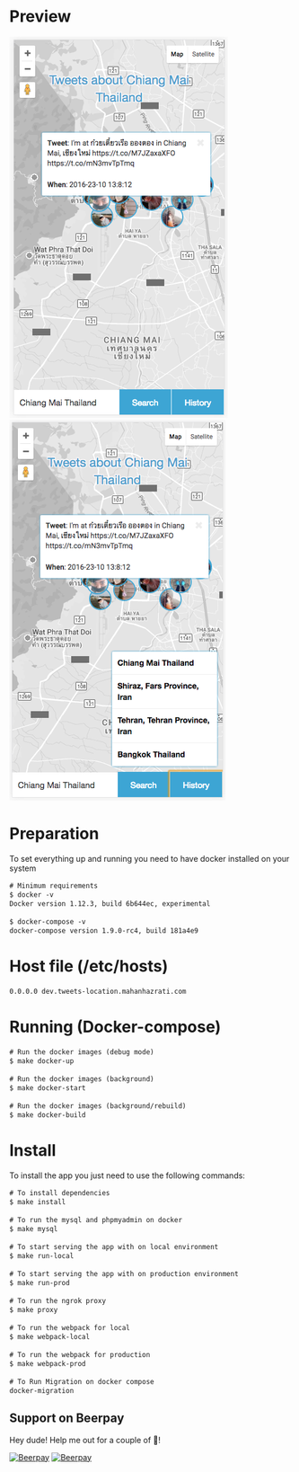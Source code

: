 # Preview
![Screenshot](./screenshots/screen.png "Search")
![Screenshot](./screenshots/history.png "History")

# Preparation
To set everything up and running you need to have docker installed on your system
```
# Minimum requirements
$ docker -v
Docker version 1.12.3, build 6b644ec, experimental

$ docker-compose -v
docker-compose version 1.9.0-rc4, build 181a4e9
```

# Host file (/etc/hosts)
```
0.0.0.0 dev.tweets-location.mahanhazrati.com
```

# Running (Docker-compose)
```
# Run the docker images (debug mode)
$ make docker-up

# Run the docker images (background)
$ make docker-start

# Run the docker images (background/rebuild)
$ make docker-build
```

# Install 
To install the app you just need to use the following commands:
```
# To install dependencies
$ make install

# To run the mysql and phpmyadmin on docker
$ make mysql

# To start serving the app with on local environment 
$ make run-local

# To start serving the app with on production environment 
$ make run-prod

# To run the ngrok proxy
$ make proxy

# To run the webpack for local
$ make webpack-local

# To run the webpack for production
$ make webpack-prod

# To Run Migration on docker compose
docker-migration
```
## Support on Beerpay
Hey dude! Help me out for a couple of :beers:!

[![Beerpay](https://beerpay.io/mahanhaz/tweets-location/badge.svg?style=beer-square)](https://beerpay.io/mahanhaz/tweets-location)  [![Beerpay](https://beerpay.io/mahanhaz/tweets-location/make-wish.svg?style=flat-square)](https://beerpay.io/mahanhaz/tweets-location?focus=wish)